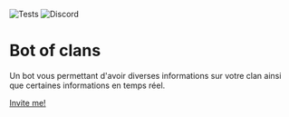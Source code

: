 ![Tests](https://github.com/holail14/bot-of-clans/workflows/Tests/badge.svg)
![Discord](https://img.shields.io/discord/774740325469650976?label=Discord)

# Bot of clans

Un bot vous permettant d'avoir diverses informations sur votre clan ainsi que certaines informations en temps réel.

[Invite me!](https://discord.com/api/oauth2/authorize?client_id=776132098004221983&permissions=0&scope=bot)